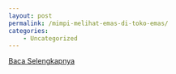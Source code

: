 ```yaml
---
layout: post
permalink: /mimpi-melihat-emas-di-toko-emas/
categories:
    - Uncategorized
---
```


[Baca Selengkapnya](/03)